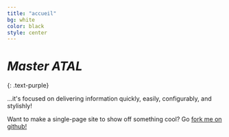 ```yaml
---
title: "accueil"
bg: white
color: black
style: center
---
```


# *Master ATAL*
{: .text-purple}

…it's focused on delivering information quickly, easily, configurably, and stylishly!

Want to make a single-page site to show off something cool? Go [fork me on github!](https://github.com/t413/SinglePaged)


